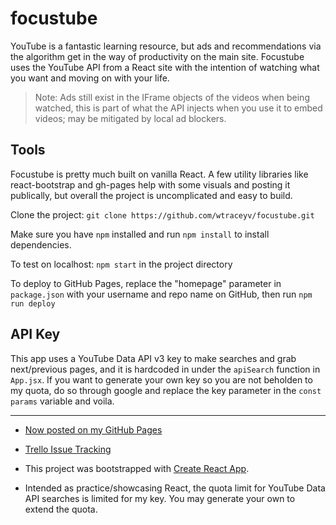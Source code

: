 # focustube

YouTube is a fantastic learning resource, but ads and recommendations via the algorithm get in the way of productivity on the main site. Focustube uses the YouTube API from a React site with the intention of watching what you want and moving on with your life.

> Note: Ads still exist in the IFrame objects of the videos when being watched, this is part of what the API injects when you use it to embed videos; may be mitigated by local ad blockers.

## Tools

Focustube is pretty much built on vanilla React. A few utility libraries like react-bootstrap and gh-pages help with some visuals and posting it publically, but overall the project is uncomplicated and easy to build.

Clone the project: `git clone https://github.com/wtraceyv/focustube.git`

Make sure you have `npm` installed and run `npm install` to install dependencies.

To test on localhost: `npm start` in the project directory

To deploy to GitHub Pages, replace the "homepage" parameter in `package.json` with your username and repo name on GitHub, then run `npm run deploy`

## API Key

This app uses a YouTube Data API v3 key to make searches and grab next/previous pages, and it is hardcoded in under the `apiSearch` function in `App.jsx`. If you want to generate your own key so you are not beholden to my quota, do so through google and replace the key parameter in the `const params` variable and voila.

<hr>

- [Now posted on my GitHub Pages](https://wtraceyv.github.io/focustube/)

- [Trello Issue Tracking](https://trello.com/b/gtto8Vpo/focustube)

- This project was bootstrapped with [Create React App](https://github.com/facebook/create-react-app).

- Intended as practice/showcasing React, the quota limit for YouTube Data API searches is limited for my key. You may generate your own to extend the quota.
